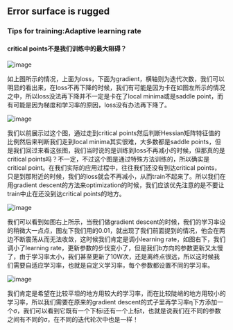 ## Error surface is rugged
### Tips for training:Adaptive learning rate
#### critical points不是我们训练中的最大阻碍？

![image](https://user-images.githubusercontent.com/88269254/170855719-13603eb0-e57e-4564-8df1-915cd2d67c0d.png)

如上图所示的情况，上面为loss，下面为gradient，横轴则为迭代次数，我们可以明显的看出来，在loss不再下降的时候，我们有可能是因为卡在如图左所示的情况之中，所以loss没法再下降并不一定是卡在了local minima或是saddle point，而有可能是因为梯度和学习率的原因，loss没有办法再下降了。

![image](https://user-images.githubusercontent.com/88269254/170855842-233dbc96-ef88-417f-bd7e-7653556252fd.png)

我们以前展示过这个图，通过走到critical points然后判断Hessian矩阵特征值的比例然后来判断我们走到local minima其实很难，大多数都是saddle points，但是我们回过来看这张图，我们当时说的是训练到loss不再减小的时候，但那真的是critical points吗？不一定，不过这个图是通过特殊方法训练的，所以确实是critical point。在我们实际的应用过程中，往往我们还没有到达critical points，只是到那附近的时候，我们的loss就会不再减小，从而train不起来了。所以我们在用gradient descent的方法来optimization的时候，我们应该优先注意的是不要让train中止在还没到达critical points的地方。

![image](https://user-images.githubusercontent.com/88269254/170856136-354003d1-9a60-466b-8a2d-e380207bc5b5.png)

我们可以看到如图右上所示，当我们做gradient descent的时候，我们的学习率设的稍微大一点点，图左下我们用的0.01，就出现了我们前面提到的情况，他会在两边不断震荡从而无法收敛，这时候我们肯定是调小learning rate，如图右下，我们调小了learning rate，更新参数的步伐变小了，但是我们b方向的参数更新又太慢了，由于学习率太小，我们甚至更新了10W次，还是离终点很远，所以这时候我们需要自适应学习率，也就是自定义学习率，每个参数都设置不同的学习率。

![image](https://user-images.githubusercontent.com/88269254/170856362-214d2716-9869-41c9-840e-6fc0fe42508d.png)

我们肯定是希望在比较平坦的地方用较大的学习率，而在比较陡峭的地方用较小的学习率，所以我们需要在原来的gradient descent的式子里再学习率η下方添加一个σ，我们可以看到它既有一个下标i还有一个上标t，也就是说我们在不同的参数之间有不同的σ，在不同的迭代轮次中也是一样！


